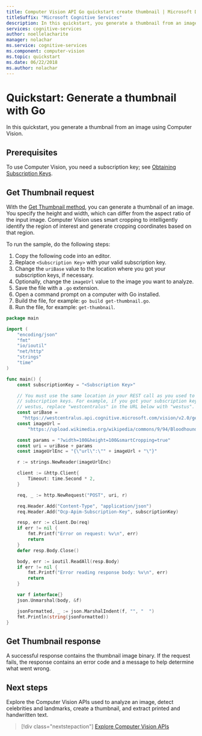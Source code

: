```yaml
---
title: Computer Vision API Go quickstart create thumbnail | Microsoft Docs
titleSuffix: "Microsoft Cognitive Services"
description: In this quickstart, you generate a thumbnail from an image using Computer Vision with Go in Cognitive Services.
services: cognitive-services
author: noellelacharite
manager: nolachar
ms.service: cognitive-services
ms.component: computer-vision
ms.topic: quickstart
ms.date: 06/22/2018
ms.author: nolachar
---
```

# Quickstart: Generate a thumbnail with Go

In this quickstart, you generate a thumbnail from an image using Computer Vision.

## Prerequisites

To use Computer Vision, you need a subscription key; see [Obtaining Subscription Keys](../Vision-API-How-to-Topics/HowToSubscribe.md).

## Get Thumbnail request

With the [Get Thumbnail method](https://westus.dev.cognitive.microsoft.com/docs/services/5adf991815e1060e6355ad44/operations/56f91f2e778daf14a499e1fb), you can generate a thumbnail of an image. You specify the height and width, which can differ from the aspect ratio of the input image. Computer Vision uses smart cropping to intelligently identify the region of interest and generate cropping coordinates based on that region.

To run the sample, do the following steps:

1. Copy the following code into an editor.
1. Replace `<Subscription Key>` with your valid subscription key.
1. Change the `uriBase` value to the location where you got your subscription keys, if necessary.
1. Optionally, change the `imageUrl` value to the image you want to analyze.
1. Save the file with a `.go` extension.
1. Open a command prompt on a computer with Go installed.
1. Build the file, for example: `go build get-thumbnail.go`.
1. Run the file, for example: `get-thumbnail`.

```go
package main

import (
    "encoding/json"
    "fmt"
    "io/ioutil"
    "net/http"
    "strings"
    "time"
)

func main() {
    const subscriptionKey = "<Subscription Key>"

    // You must use the same location in your REST call as you used to get your
    // subscription keys. For example, if you got your subscription keys from
    // westus, replace "westcentralus" in the URL below with "westus".
    const uriBase =
      "https://westcentralus.api.cognitive.microsoft.com/vision/v2.0/generateThumbnail"
    const imageUrl =
        "https://upload.wikimedia.org/wikipedia/commons/9/94/Bloodhound_Puppy.jpg"

    const params = "?width=100&height=100&smartCropping=true"
    const uri = uriBase + params
    const imageUrlEnc = "{\"url\":\"" + imageUrl + "\"}"

    r := strings.NewReader(imageUrlEnc)

    client := &http.Client{
        Timeout: time.Second * 2,
    }

    req, _ := http.NewRequest("POST", uri, r)

    req.Header.Add("Content-Type", "application/json")
    req.Header.Add("Ocp-Apim-Subscription-Key", subscriptionKey)

    resp, err := client.Do(req)
    if err != nil {
        fmt.Printf("Error on request: %v\n", err)
        return
    }
    defer resp.Body.Close()

    body, err := ioutil.ReadAll(resp.Body)
    if err != nil {
        fmt.Printf("Error reading response body: %v\n", err)
        return
    }

    var f interface{}
    json.Unmarshal(body, &f)

    jsonFormatted, _ := json.MarshalIndent(f, "", "  ")
    fmt.Println(string(jsonFormatted))
}
```

## Get Thumbnail response

A successful response contains the thumbnail image binary. If the request fails, the response contains an error code and a message to help determine what went wrong.

## Next steps

Explore the Computer Vision APIs used to analyze an image, detect celebrities and landmarks, create a thumbnail, and extract printed and handwritten text.

> [!div class="nextstepaction"]
> [Explore Computer Vision APIs](https://westus.dev.cognitive.microsoft.com/docs/services/5adf991815e1060e6355ad44)
